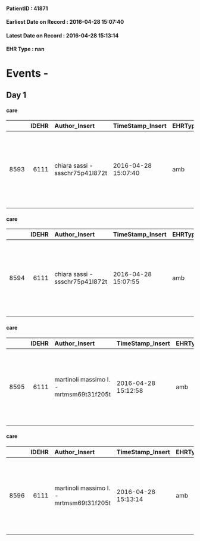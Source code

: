 
#### PatientID : 41871
#### Earliest Date on Record : 2016-04-28 15:07:40
#### Latest Date on Record : 2016-04-28 15:13:14
#### EHR Type : nan

# Events - 

## Day 1

#### care
|      |   IDEHR | Author_Insert                   | TimeStamp_Insert    | EHRType   |   PatientID |   IDGESTIONE_AUSILI |   opt_annulla_consegna | ds_note_x                                                               | dt_Ric_consegna     | opt_ausilio                                     |
|-----:|--------:|:--------------------------------|:--------------------|:----------|------------:|--------------------:|-----------------------:|:------------------------------------------------------------------------|:--------------------|:------------------------------------------------|
| 8593 |    6111 | chiara sassi - ssschr75p41l872t | 2016-04-28 15:07:40 | amb       |       41871 |                8482 |                      0 | deliver within luned√¨ 2/5. contact the daughter the phone 348 8352740. | 2016-04-28 00:00:00 | electronic articulated bed with side rails # 14 |

#### care
|      |   IDEHR | Author_Insert                   | TimeStamp_Insert    | EHRType   |   PatientID |   IDGESTIONE_AUSILI |   opt_annulla_consegna | ds_note_x                                                               | dt_Ric_consegna     | opt_ausilio                             |
|-----:|--------:|:--------------------------------|:--------------------|:----------|------------:|--------------------:|-----------------------:|:------------------------------------------------------------------------|:--------------------|:----------------------------------------|
| 8594 |    6111 | chiara sassi - ssschr75p41l872t | 2016-04-28 15:07:55 | amb       |       41871 |                8483 |                      0 | deliver within luned√¨ 2/5. contact the daughter the phone 348 8352740. | 2016-04-28 00:00:00 | antid air mattress with compressor # 16 |

#### care
|      |   IDEHR | Author_Insert                           | TimeStamp_Insert    | EHRType   |   PatientID |   IDGESTIONE_AUSILI |   ds_ncons |   opt_annulla_consegna | ds_note_x                                                               | dt_Ric_consegna     | dt_ric_cons_forn    | opt_ausilio                             |
|-----:|--------:|:----------------------------------------|:--------------------|:----------|------------:|--------------------:|-----------:|-----------------------:|:------------------------------------------------------------------------|:--------------------|:--------------------|:----------------------------------------|
| 8595 |    6111 | martinoli massimo l. - mrtmsm69t31f205t | 2016-04-28 15:12:58 | amb       |       41871 |                8484 |      27713 |                      0 | deliver within luned√¨ 2/5. contact the daughter the phone 348 8352740. | 2016-04-28 00:00:00 | 2016-04-28 00:00:00 | antid air mattress with compressor # 16 |

#### care
|      |   IDEHR | Author_Insert                           | TimeStamp_Insert    | EHRType   |   PatientID |   IDGESTIONE_AUSILI |   ds_ncons |   opt_annulla_consegna | ds_note_x                                                               | dt_Ric_consegna     | dt_ric_cons_forn    | opt_ausilio                                     |
|-----:|--------:|:----------------------------------------|:--------------------|:----------|------------:|--------------------:|-----------:|-----------------------:|:------------------------------------------------------------------------|:--------------------|:--------------------|:------------------------------------------------|
| 8596 |    6111 | martinoli massimo l. - mrtmsm69t31f205t | 2016-04-28 15:13:14 | amb       |       41871 |                8485 |      27713 |                      0 | deliver within luned√¨ 2/5. contact the daughter the phone 348 8352740. | 2016-04-28 00:00:00 | 2016-04-28 00:00:00 | electronic articulated bed with side rails # 14 |


